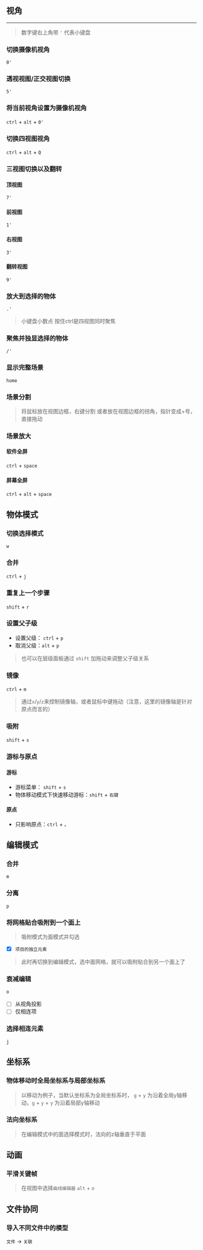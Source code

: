 ## 视角
----------------------------------
> 数字键右上角带 `'` 代表小键盘
### 切换摄像机视角  
`0'` 
### 透视视图/正交视图切换 
`5'`
### 将当前视角设置为摄像机视角 
`ctrl` + `alt` + `0'`
### 切换四视图视角
`ctrl` + `alt` + `Q`
### 三视图切换以及翻转
#### 顶视图
`7'`
#### 前视图
`1'`
#### 右视图
`3'`
#### 翻转视图
`9'`
### 放大到选择的物体
`.'` 
> 小键盘小数点
> 按住ctrl是四视图同时聚焦
### 聚焦并独显选择的物体
`/'`
### 显示完整场景
`home`
### 场景分割
> 将鼠标放在视图边框，右键分割
> 或者放在视图边框的拐角，指针变成+号，直接拖动
### 场景放大
#### 软件全屏
`ctrl` + `space`
#### 屏幕全屏
`ctrl` + `alt` + `space`

## 物体模式
### 切换选择模式
`w`
### 合并
`ctrl` + `j`
### 重复上一个步骤
`shift` + `r`
### 设置父子级
 - 设置父级： `ctrl` + `p`
 - 取消父级：`alt` + `p`
 > 也可以在层级面板通过 `shift` 加拖动来调整父子级关系
### 镜像
`ctrl` + `m`
> 通过`x`/`y`/`z`来控制镜像轴，或者鼠标中键拖动（注意，这里的镜像轴是针对原点而言的）
### 吸附
`shift` + `s`
### 游标与原点
#### 游标
- 游标菜单： `shift` + `s`
- 物体移动模式下快速移动游标：`shift` + `右键`
#### 原点
- 只影响原点：`ctrl` + `。`

## 编辑模式
### 合并
`m`
### 分离
`p`
### 将网格贴合吸附到一个面上
> 吸附模式为面模式并勾选
- [x] `项目的独立元素`
> 此时再切换到编辑模式，选中面网格，就可以吸附贴合到另一个面上了
### 衰减编辑
`o`
- [ ] 从视角投影
- [ ] 仅相连项
### 选择相连元素
`j`


## 坐标系
### 物体移动时全局坐标系与局部坐标系
> 以移动为例子，当默认坐标系为全局坐标系时， `g` + `y` 为沿着全局y轴移动，`g` + `y` + `y` 为沿着局部y轴移动
### 法向坐标系
> 在编辑模式中的面选择模式时，法向的z轴垂直于平面

## 动画
### 平滑关键帧
> 在视图中选择`曲线编辑器`
`alt` + `o`

## 文件协同
### 导入不同文件中的模型
`文件` -> `关联`

